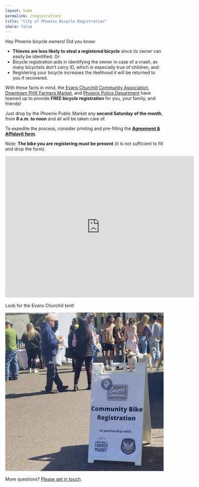 ```yaml
---
layout: home
permalink: /registration/
title: "City of Phoenix Bicycle Registration"
share: false
---
```


Hey Phoenix bicycle owners! Did you know:

* **Thieves are less likely to steal a registered bicycle** since its owner can easily be identified. Or:
* Bicycle registration aids in identifying the owner in case of a crash, as many bicyclists don’t carry ID, which is especially true of children, and:
* Registering your bicycle increases the likelihood it will be returned to you if recovered.

With these facts in mind, the [Evans Churchill Community Association](https://evanschurchill.org/), [Downtown PHX Farmers Market](https://downtownphoenixfarmersmarket.org), and [Phoenix Police Department](https://www.phoenix.gov/police) have teamed up to provide **FREE bicycle registration** for you, your family, and friends!

Just drop by the Phoenix Public Market any **second Saturday of the month**, from **8 a.m. to noon** and all will be taken care of.

To expedite the process, consider printing and pre-filling the [**Agreement & Affidavit form**](/images/bike-reg-form.pdf).

Note: **The bike you are registering must be present** (it is not sufficient to fill and drop the form).

<iframe
src="https://www.google.com/maps/embed?pb=!1m14!1m8!1m3!1d13314.993883940635!2d-112.0734827!3d33.4558591!3m2!1i1024!2i768!4f13.1!3m3!1m2!1s0x0%3A0xeb1f52c6ccbc197d!2sPhoenix+Public+Market+Caf%C3%A9!5e0!3m2!1sen!2sus!4v1478549326721"
width="600" height="450" frameborder="0" style="border:0"
allowfullscreen></iframe>

Look for the Evans Churchill tent!

![bicycle registration sign outside tent](/images/bike-reg-sign.jpeg)

More questions? [Please get in touch](https://www.phoenixspokespeople.org/contact/).
